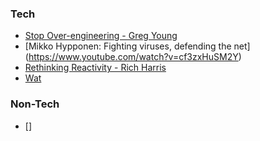 ### Tech
- [Stop Over-engineering - Greg Young](https://www.youtube.com/watch?v=GRr4xeMn1uU)
- [Mikko Hypponen: Fighting viruses, defending the net] (https://www.youtube.com/watch?v=cf3zxHuSM2Y)
- [Rethinking Reactivity - Rich Harris](https://www.youtube.com/watch?v=AdNJ3fydeao)
- [Wat](https://www.destroyallsoftware.com/talks/wat)

### Non-Tech
- []